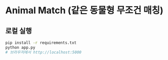# Animal Match (같은 동물형 무조건 매칭)

## 로컬 실행
```bash
pip install -r requirements.txt
python app.py
# 브라우저에서 http://localhost:5000

